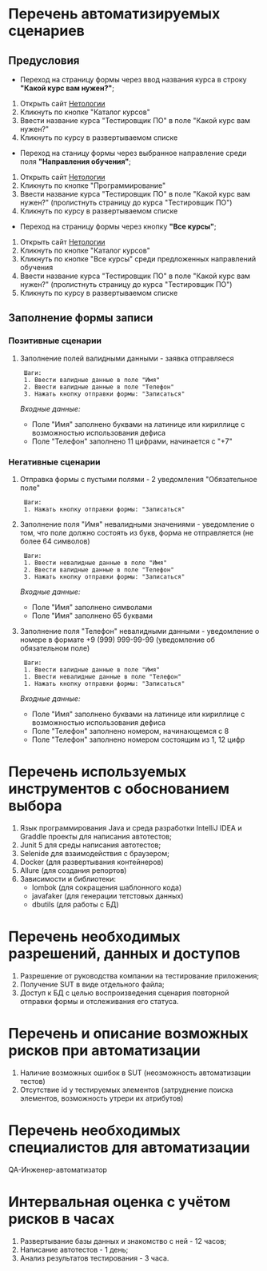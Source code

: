 # Перечень автоматизируемых сценариев

## Предусловия
* Переход на страницу формы через ввод названия курса в строку **"Какой курс вам нужен?"**;
1. Открыть сайт [Нетологии](https://netology.ru/)
1. Кликнуть по кнопке "Каталог курсов"
1. Ввести название курса "Тестировщик ПО" в поле "Какой курс вам нужен?"
1. Кликнуть по курсу в развертываемом списке

* Переход на станицу формы через выбранное направление среди поля **"Направления обучения"**;
1. Открыть сайт [Нетологии](https://netology.ru/)
1. Кликнуть по кнопке "Программирование"
1. Ввести название курса "Тестировщик ПО" в поле "Какой курс вам нужен?" (пролистнуть страницу до курса "Тестировщик ПО")
1. Кликнуть по курсу в развертываемом списке
* Переход на страницу формы через кнопку **"Все курсы"**;
1. Открыть сайт [Нетологии](https://netology.ru/)
1. Кликнуть по кнопке "Каталог курсов"
1. Кликнуть по кнопке "Все курсы" среди предложенных направлений обучения
1. Ввести название курса "Тестировщик ПО" в поле "Какой курс вам нужен?" (пролистнуть страницу до курса "Тестировщик ПО")
1. Кликнуть по курсу в развертываемом списке

## Заполнение формы записи

### Позитивные сценарии
1. Заполнение полей валидными данными - заявка отправляеся

        Шаги:
        1. Ввести валидные данные в поле "Имя"
        2. Ввести валидные данные в поле "Телефон"
        3. Нажать кнопку отправки формы: "Записаться"

    *Входные данные:*
    * Поле "Имя" заполнено буквами на латинице или кириллице с возможностью использования дефиса
    * Поле "Телефон" заполнено 11 цифрами, начинается с "+7"

### Негативные сценарии
1. Отправка формы с пустыми полями - 2 уведомления "Обязательное поле"

        Шаги: 
        1. Нажать кнопку отправки формы: "Записаться"

1. Заполнение поля "Имя" невалидными значениями - уведомление о том, что поле должно состоять из букв, форма не отправляется (не более 64 символов)

        Шаги:
        1. Ввести невалидные данные в поле "Имя"
        2. Ввести валидные данные в поле "Телефон"
        3. Нажать кнопку отправки формы: "Записаться"
    
    *Входные данные:*
    * Поле "Имя" заполнено символами
    * Поле "Имя" заполнено 65 буквами

1. Заполнение поля "Телефон" невалидными данными - уведомление о номере в формате +9 (999) 999-99-99 (уведомление об обязательном поле)

        Шаги:
        1. Ввести валидные данные в поле "Имя"
        1. Ввести невалидные данные в поле "Телефон"
        1. Нажать кнопку отправки формы: "Записаться"
    
    *Входные данные:*
    * Поле "Имя" заполнено буквами на латинице или кириллице с возможностью использования дефиса
    * Поле "Телефон" заполнено номером, начинающемся с 8
    * Поле "Телефон" заполнено номером состоящим из 1, 12 цифр
    

# Перечень используемых инструментов с обоснованием выбора
1. Язык программирования Java и среда разработки IntelliJ IDEA и Graddle проекты для написания автотестов;
1. Junit 5 для среды написания автотестов;
1. Selenide для взаимодействия с браузером;
1. Docker (для развертывания контейнеров)
1. Allure (для создания репортов)
1. Зависимости и библиотеки: 
    * lombok (для сокращения шаблонного кода)
    * javafaker (для генерации тетстовых данных) 
    * dbutils (для работы с БД)

# Перечень необходимых разрешений, данных и доступов
1. Разрешение от руководства компании на тестирование приложения;
1. Получение SUT в виде отдельного файла;
1. Доступ к БД с целью воспроизведения сценария повторной отправки формы и отслеживания его статуса.

# Перечень и описание возможных рисков при автоматизации
1. Наличие возможных ошибок в SUT (неозможность автоматизации тестов)
1. Отсутствие id у тестируемых элементов (затруднение поиска элементов, возможность утрери их атрибутов)

# Перечень необходимых специалистов для автоматизации
QA-Инженер-автоматизатор

# Интервальная оценка с учётом рисков в часах
1. Развертывание базы данных и знакомство с ней - 12 часов;
1. Написание автотестов - 1 день;
1. Анализ результатов тестирования - 3 часа.

